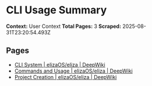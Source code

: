 # CLI Usage Summary

**Context:** User Context
**Total Pages:** 3
**Scraped:** 2025-08-31T23:20:54.493Z

## Pages

- [CLI System | elizaOS/eliza | DeepWiki](https://deepwiki.com/elizaOS/eliza/3-cli-system)
- [Commands and Usage | elizaOS/eliza | DeepWiki](https://deepwiki.com/elizaOS/eliza/3.1-commands-and-usage)
- [Project Creation | elizaOS/eliza | DeepWiki](https://deepwiki.com/elizaOS/eliza/3.2-project-creation)
